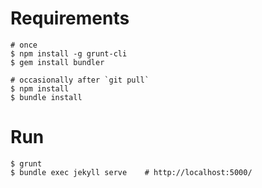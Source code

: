 # Requirements #

    # once
    $ npm install -g grunt-cli
    $ gem install bundler

    # occasionally after `git pull`
    $ npm install
    $ bundle install

# Run #

    $ grunt
    $ bundle exec jekyll serve    # http://localhost:5000/
